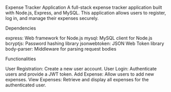 Expense Tracker Application
A full-stack expense tracker application built with Node.js, Express, and MySQL. This application allows users to register, log in, and manage their expenses securely.

Dependencies

express: Web framework for Node.js
mysql: MySQL client for Node.js
bcryptjs: Password hashing library
jsonwebtoken: JSON Web Token library
body-parser: Middleware for parsing request bodies

Functionalities

User Registration: Create a new user account.
User Login: Authenticate users and provide a JWT token.
Add Expense: Allow users to add new expenses.
View Expenses: Retrieve and display all expenses for the authenticated user.

